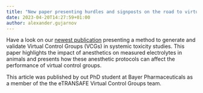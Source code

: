 ```yaml
---
title: "New paper presenting hurdles and signposts on the road to virtual control groups!"
date: 2023-04-20T14:27:59+01:00
author: alexander.gujarnov
---
```


Have a look on our [newest publication](https://www.frontiersin.org/articles/10.3389/fphar.2023.1142534/full) presenting a method to generate and validate Virtual Control Groups (VCGs) in systemic toxicity studies. This paper highlights the impact of anesthetics on measured electrolytes in animals and presents how these anesthetic protocols can affect the performance of virtual control groups.

This article was published by out PhD student at Bayer Pharmaceuticals as a member of the the eTRANSAFE Virtual Control Groups team. 
